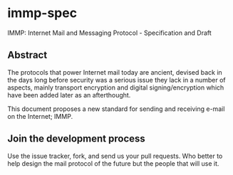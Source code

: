 immp-spec
=========

IMMP: Internet Mail and Messaging Protocol - Specification and Draft

## Abstract

The protocols that power Internet mail today are ancient, devised back in the
days long before security was a serious issue they lack in a number of aspects,
mainly transport encryption and digital signing/encryption which have been added
later as an afterthought.

This document proposes a new standard for sending and receiving e-mail on the
Internet; IMMP.

## Join the development process

Use the issue tracker, fork, and send us your pull requests. Who better to help
design the mail protocol of the future but the people that will use it.
